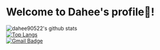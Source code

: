 Welcome to Dahee's profile👋!
===================
![dahee90522's github stats](https://github-readme-stats.vercel.app/api?username=dahee90522&show_icons=true&theme=calm)<br>
[![Top Langs](https://github-readme-stats.vercel.app/api/top-langs/?username=dahee90522&layout=compact)](https://github.com/DAGGUDAGGU/daggu)<br>
[![Gmail Badge](https://img.shields.io/badge/Gmail-d14836?style=plastic&logo=Gmail&logoColor=white&link=mailto:snugyun01@gmail.com)](mailto:s2018s40@e-mirim.hs.kr)<br>
<!--
**dahee90522/dahee90522** is a ✨ _special_ ✨ repository because its `README.md` (this file) appears on your GitHub profile.
flat-square
Here are some ideas to get you started:

- 🔭 I’m currently working on ...
- 🌱 I’m currently learning ...
- 👯 I’m looking to collaborate on ...
- 🤔 I’m looking for help with ...
- 💬 Ask me about ...
- 📫 How to reach me: ...
- 😄 Pronouns: ...
- ⚡ Fun fact: ...
-->
